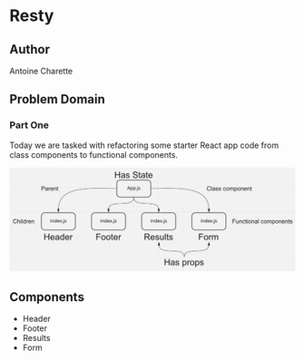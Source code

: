 # Resty

## Author

Antoine Charette

## Problem Domain

### Part One

Today we are tasked with refactoring some starter React app code from class components to functional components.

<img src="./img/part-one-uml.png" alt="part-one-uml" />

## Components

- Header
- Footer
- Results
- Form
